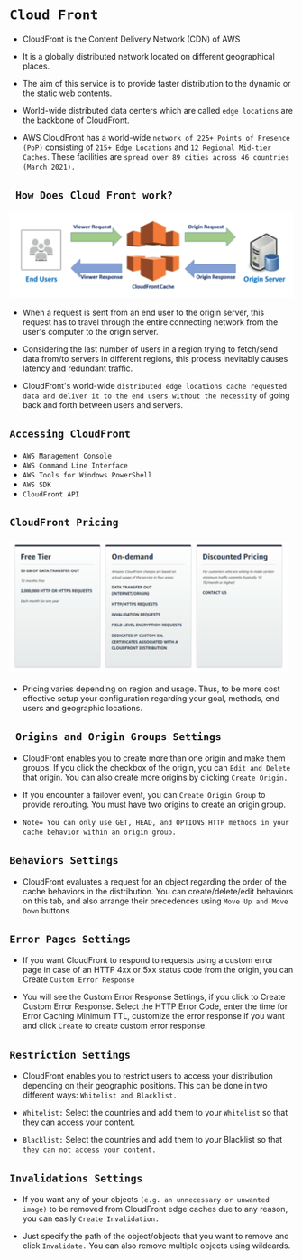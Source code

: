 # `Cloud Front`

- CloudFront is the Content Delivery Network (CDN) of AWS

- It is a globally distributed network located on different geographical places.

- The aim of this service is to provide faster distribution to the dynamic or the static web contents.

- World-wide distributed data centers which are called `edge locations` are the backbone of CloudFront.

- AWS CloudFront has a world-wide `network of 225+ Points of Presence (PoP)` consisting of `215+ Edge Locations` and `12 Regional Mid-tier Caches`. These facilities are `spread over 89 cities across 46 countries (March 2021).`

## ` How Does Cloud Front work?`

![1a.png](./Images/1a.png)

- When a request is sent from an end user to the origin server, this request has to travel through the entire connecting network from the user's computer to the origin server. 

- Considering the last number of users in a region trying to fetch/send data from/to servers in different regions, this process inevitably causes latency and redundant traffic.

- CloudFront's world-wide `distributed edge locations cache requested data and deliver it to the end users without the necessity` of going back and forth between users and servers.

## `Accessing CloudFront`

- `AWS Management Console`
- `AWS Command Line Interface`
- `AWS Tools for Windows PowerShell`
- `AWS SDK`
- `CloudFront API`

## `CloudFront Pricing`

![1b.png](./Images/1b.png)

- Pricing varies depending on region and usage. Thus, to be more cost effective setup your configuration regarding your goal, methods, end users and geographic locations.

## ` Origins and Origin Groups Settings`

- CloudFront enables you to create more than one origin and make them groups. If you click the checkbox of the origin, you can `Edit and Delete `that origin. You can also create more origins by clicking `Create Origin.`

- If you encounter a failover event, you can `Create Origin Group` to provide rerouting. You must have two origins to create an origin group.

- `Note= You can only use GET, HEAD, and OPTIONS HTTP methods in your cache behavior within an origin group.`


## `Behaviors Settings`

- CloudFront evaluates a request for an object regarding the order of the cache behaviors in the distribution. You can create/delete/edit behaviors on this tab, and also arrange their precedences using `Move Up and Move Down` buttons.

## `Error Pages Settings`

- If you want CloudFront to respond to requests using a custom error page in case of an HTTP 4xx or 5xx status code from the origin, you can Create `Custom Error Response`

- You will see the Custom Error Response Settings, if you click to Create Custom Error Response. Select the HTTP Error Code, enter the time for Error Caching Minimum TTL, customize the error response if you want and click `Create` to create custom error response.

## `Restriction Settings`

- CloudFront enables you to restrict users to access your distribution depending on their geographic positions. This can be done in two different ways: `Whitelist and Blacklist.`

- `Whitelist:` Select the countries and add them to your `Whitelist` so that they can access your content.

- `Blacklist:` Select the countries and add them to your Blacklist so that `they can not access your content.`

## `Invalidations Settings`

- If you want any of your objects `(e.g. an unnecessary or unwanted image)` to be removed from CloudFront edge caches due to any reason, you can easily `Create Invalidation.`

- Just specify the path of the object/objects that you want to remove and click `Invalidate.` You can also remove multiple objects using wildcards.